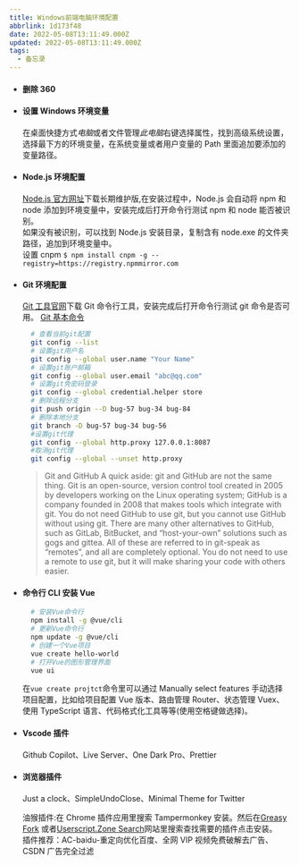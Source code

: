 ```yaml
---
title: Windows前端电脑环境配置
abbrlink: 1d173f48
date: 2022-05-08T13:11:49.000Z
updated: 2022-05-08T13:11:49.000Z
tags:
  - 备忘录
---
```


- #### 删除 360

- #### 设置 Windows 环境变量

  在桌面快捷方式*电脑*或者文件管理*此电脑*右键选择属性，找到高级系统设置，选择最下方的环境变量，在系统变量或者用户变量的 Path 里面追加要添加的变量路径。

- #### Node.js 环境配置

  [Node.js 官方网址](https://nodejs.org/zh-cn/)下载长期维护版,在安装过程中，Node.js 会自动将 npm 和 node 添加到环境变量中，安装完成后打开命令行测试 npm 和 node 能否被识别。  
  如果没有被识别，可以找到 Node.js 安装目录，复制含有 node.exe 的文件夹路径，追加到环境变量中。  
  设置 cnpm `$ npm install cnpm -g --registry=https://registry.npmmirror.com`

<!-- more -->

- #### Git 环境配置

  [Git 工具官网](https://git-scm.com/downloads)下载 Git 命令行工具，安装完成后打开命令行测试 git 命令是否可用。
  [Git 基本命令](https://training.github.com/downloads/zh_CN/github-git-cheat-sheet/)

  ```bash
    # 查看当前git配置
    git config --list
    # 设置git用户名
    git config --global user.name "Your Name"
    # 设置git账户邮箱
    git config --global user.email "abc@qq.com"
    # 设置git免密码登录
    git config --global credential.helper store
    # 删除远程分支
    git push origin --D bug-57 bug-34 bug-84
    # 删除本地分支
    git branch -D bug-57 bug-34 bug-56
    #设置git代理
    git config --global http.proxy 127.0.0.1:8087
    #取消git代理
    git config --global --unset http.proxy
  ```

  > Git and GitHub
  > A quick aside: git and GitHub are not the same thing. Git is an open-source, version control tool created in 2005 by developers working on the Linux operating system; GitHub is a company founded in 2008 that makes tools which integrate with git. You do not need GitHub to use git, but you cannot use GitHub without using git. There are many other alternatives to GitHub, such as GitLab, BitBucket, and “host-your-own” solutions such as gogs and gittea. All of these are referred to in git-speak as “remotes”, and all are completely optional. You do not need to use a remote to use git, but it will make sharing your code with others easier.

- #### 命令行 CLI 安装 Vue

  ```bash
    # 安装Vue命令行
    npm install -g @vue/cli
    # 更新Vue命令行
    npm update -g @vue/cli
    # 创建一个Vue项目
    vue create hello-world
    # 打开Vue的图形管理界面
    vue ui
  ```

  在`vue create projtct`命令里可以通过 Manually select features 手动选择项目配置，比如给项目配置 Vue 版本、路由管理 Router、状态管理 Vuex、使用 TypeScript 语言、代码格式化工具等等(使用空格键做选择)。

- #### Vscode 插件

  Github Copilot、Live Server、One Dark Pro、Prettier

- #### 浏览器插件

  Just a clock、SimpleUndoClose、Minimal Theme for Twitter

  油猴插件:在 Chrome 插件应用里搜索 Tampermonkey 安装。然后在[Greasy Fork](https://greasyfork.org/zh-CN) 或者[Userscript.Zone Search](https://www.userscript.zone/)网站里搜索查找需要的插件点击安装。  
  插件推荐：AC-baidu-重定向优化百度、全网 VIP 视频免费破解去广告、CSDN 广告完全过滤
